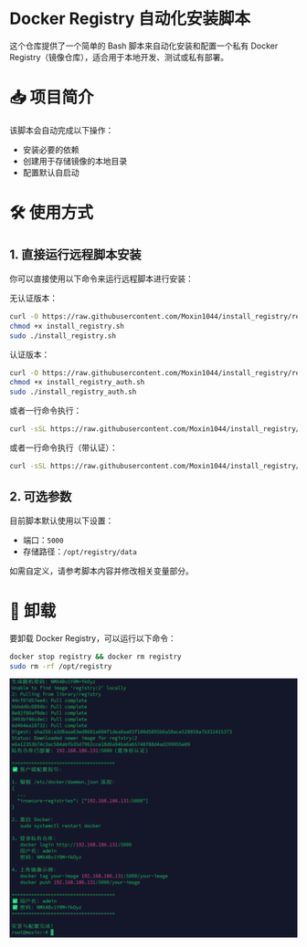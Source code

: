 # Docker Registry 自动化安装脚本
这个仓库提供了一个简单的 Bash 脚本来自动化安装和配置一个私有 Docker Registry（镜像仓库），适合用于本地开发、测试或私有部署。
# 📥 项目简介
该脚本会自动完成以下操作：
- 安装必要的依赖
- 创建用于存储镜像的本地目录
- 配置默认自启动
# 🛠️ 使用方式
## 1. 直接运行远程脚本安装
你可以直接使用以下命令来运行远程脚本进行安装：

无认证版本：
```bash
curl -O https://raw.githubusercontent.com/Moxin1044/install_registry/refs/heads/main/install_registry.sh
chmod +x install_registry.sh
sudo ./install_registry.sh
```
认证版本：
```bash
curl -O https://raw.githubusercontent.com/Moxin1044/install_registry/refs/heads/main/install_registry_auth.sh
chmod +x install_registry_auth.sh
sudo ./install_registry_auth.sh
```
或者一行命令执行：
```bash
curl -sSL https://raw.githubusercontent.com/Moxin1044/install_registry/refs/heads/main/install_registry.sh | sudo bash
```
或者一行命令执行（带认证）：
```bash
curl -sSL https://raw.githubusercontent.com/Moxin1044/install_registry/refs/heads/main/install_registry_auth.sh | sudo bash
```
## 2. 可选参数
目前脚本默认使用以下设置：

- 端口：`5000`
- 存储路径：`/opt/registry/data`

如需自定义，请参考脚本内容并修改相关变量部分。
# 🧹 卸载
要卸载 Docker Registry，可以运行以下命令：
```bash
docker stop registry && docker rm registry
sudo rm -rf /opt/registry
```
![](img.png)